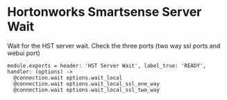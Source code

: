 # Hortonworks Smartsense Server Wait

Wait for the HST server wait. Check the three ports (two way ssl ports and webui port)

    module.exports = header: 'HST Server Wait', label_true: 'READY', handler: (options) ->
      @connection.wait options.wait_local
      @connection.wait options.wait_local_ssl_one_way
      @connection.wait options.wait_local_ssl_two_way
